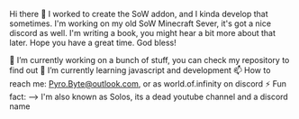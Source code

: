 Hi there 👋
I worked to create the SoW addon, and I kinda develop that sometimes. I'm working on my old SoW Minecraft Sever, it's got a nice discord as well. I'm writing a book, you might hear a bit more about that later. Hope you have a great time. God bless!

🔭 I’m currently working on a bunch of stuff, you can check my repository to find out
🌱 I’m currently learning javascript and development
📫 How to reach me: Pyro.Byte@outlook.com, or as world.of.infinity on discord
⚡ Fun fact: --> I'm also known as Solos, its a dead youtube channel and a discord name
